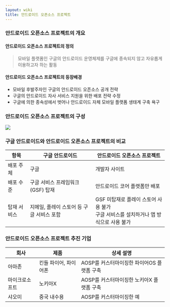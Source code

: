 ```yaml
---
layout: wiki
title: 안드로이드 오픈소스 프로젝트
---
```


### 안드로이드 오픈소스 프로젝트의 개요
#### 안드로이드 오픈소스 프로젝트의 정의
> 모바일 플랫폼인 구글의 안드로이드 운영체제를 구글에 종속되지 않고 자유롭게 이용하고자 하는 활동

#### 안드로이드 오픈소스 프로젝트의 등장배경
* 모바일 후발주자인 구글의 안드로이드 오픈소스 공개 전략
* 구글의 안드로이드 자사 서비스 지원을 위한 배포 전략 수정
* 구글에 의한 종속성에서 벗어나 안드로이드 자체 모바일 플랫폼 생태계 구축 욕구

### 안드로이드 오픈소스 프로젝트의 구성
![](https://source.android.com/devices/sensors/images/ape_fwk_sensors.png)

### 구글 안드로이드와 안드로이드 오픈소스 프로젝트의 비교

|항목|구글 안드로이드|안드로이드 오픈소스 프로젝트|
|---|-----------|---------------------|
|배포 주체|구글|개발자 사이트|
|배포 수준|구글 서비스 프레임워크(GSF) 탑재|안드로이드 코어 플랫폼만 배포|
|탑재 서비스|지메일, 플레이 스토어 등 구글 서비스 포함|GSF 미탑재로 플레이 스토어 사용 불가<br>구글 서비스를 설치하거나 앱 방식으로 사용 불가|

### 안드로이드 오픈소스 프로젝트 추진 기업

|회사|제품|상세 설명|
|---|---|-------|
|아마존|킨들 파이어, 파이어폰|AOSP를 커스터마이징한 파이어OS 플랫폼 구축|
|마이크로소프트|노키아X|AOSP를 커스터마이징한 노키아X 플랫폼 구축|
|샤오미|중국 내수용|AOSP를 커스터마이징한 예|
